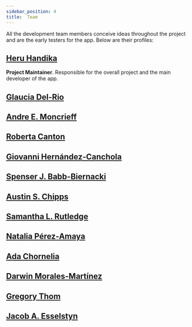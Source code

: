```yaml
---
sidebar_position: 4
title:  Team
---
```


All the development team members conceive ideas throughout the project and are the early testers for the app. Below are their profiles:

## [Heru Handika](https://hhandika.com/)

**Project Maintainer**. Responsible for the overall project and the main developer of the app.

## [Glaucia Del-Rio](https://www.gdel-rio.com/)

## [Andre E. Moncrieff](https://www.aemoncrieff.com/)

## [Roberta Canton](https://robertacanton.com/)

## [Giovanni Hernández-Canchola](https://scholar.google.com/citations?user=B6rbNOEAAAAJ)

## [Spenser J. Babb-Biernacki](https://scholar.google.com/citations?user=8hl2znQAAAAJ&hl=en&oi=ao)

## [Austin S. Chipps](https://scholar.google.com/citations?user=5w8sJyIAAAAJ&hl=en&oi=ao)

## [Samantha L. Rutledge](https://slrutledge.wordpress.com/)

## [Natalia Pérez-Amaya](https://www.nperez-amaya.com/)

## [Ada Chornelia](https://scholar.google.com/citations?user=DRDqstQAAAAJ&hl=en&oi=ao)

## [Darwin Morales-Martínez](https://scholar.google.com/citations?user=PJhU5VcAAAAJ&hl=en&oi=ao)

## [Gregory Thom](https://www.thom-lab.org/)

## [Jacob A. Esselstyn](https://esselstyn.github.io/)
